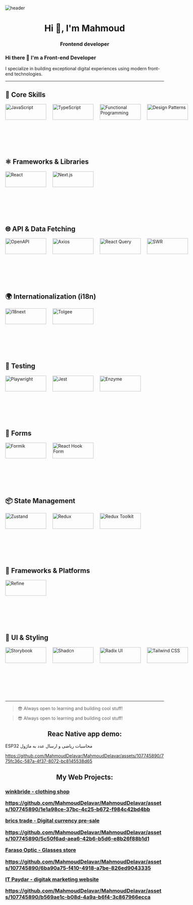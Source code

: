 <img src='https://user-images.githubusercontent.com/80781196/190216139-7697aa5a-c9a0-4bd6-80bf-3aca76a2e1c8.gif' alt='header' />

<h1 align="center">Hi 👋, I'm Mahmoud</h1>
<h3 align="center">Frontend developer</h3>


### Hi there 👋 I'm a Front-end Developer

I specialize in building exceptional digital experiences using modern front-end technologies.

---

## 🧠 Core Skills

<div align="left" style="display: flex; align-items: center; justify-content: flex-start; margin-bottom: 120px;">
  <img src="https://img.shields.io/badge/JavaScript-F7DF1E?style=flat&logo=javascript&logoColor=black" width="130" height="50" style="object-fit: contain; margin-right: 20px;" alt="JavaScript" />
  <img src="https://img.shields.io/badge/TypeScript-3178C6?style=flat&logo=typescript&logoColor=white" width="130" height="50" style="object-fit: contain; margin-right: 20px;" alt="TypeScript" />
  <img src="https://img.shields.io/badge/Functional%20Programming-000000?style=flat" width="130" height="50" style="object-fit: contain; margin-right: 20px;" alt="Functional Programming" />
  <img src="https://img.shields.io/badge/Design%20Patterns-000000?style=flat" width="130" height="50" style="object-fit: contain;" alt="Design Patterns" />
</div>

## ⚛️ Frameworks & Libraries

<div align="left" style="display: flex; align-items: center; justify-content: flex-start; margin-bottom: 120px;">
  <img src="https://img.shields.io/badge/React-61DAFB?style=flat&logo=react&logoColor=black" width="130" height="50" style="object-fit: contain; margin-right: 20px;" alt="React" />
  <img src="https://img.shields.io/badge/Next.js-000000?style=flat&logo=nextdotjs&logoColor=white" width="130" height="50" style="object-fit: contain;" alt="Next.js" />
</div>

## 🌐 API & Data Fetching

<div align="left" style="display: flex; align-items: center; justify-content: flex-start; margin-bottom: 120px;">
  <img src="https://img.shields.io/badge/OpenAPI-6BA539?style=flat&logo=openapiinitiative&logoColor=white" width="130" height="50" style="object-fit: contain; margin-right: 20px;" alt="OpenAPI" />
  <img src="https://img.shields.io/badge/Axios-5A29E4?style=flat" width="130" height="50" style="object-fit: contain; margin-right: 20px;" alt="Axios" />
  <img src="https://img.shields.io/badge/React%20Query-FF4154?style=flat&logo=reactquery&logoColor=white" width="130" height="50" style="object-fit: contain; margin-right: 20px;" alt="React Query" />
  <img src="https://img.shields.io/badge/SWR-000000?style=flat" width="130" height="50" style="object-fit: contain;" alt="SWR" />
</div>

## 🌍 Internationalization (i18n)

<div align="left" style="display: flex; align-items: center; justify-content: flex-start; margin-bottom: 120px;">
  <img src="https://img.shields.io/badge/i18next-26A69A?style=flat" width="130" height="50" style="object-fit: contain; margin-right: 20px;" alt="i18next" />
  <img src="https://img.shields.io/badge/Tolgee-F44E3B?style=flat" width="130" height="50" style="object-fit: contain;" alt="Tolgee" />
</div>

## 🧪 Testing

<div align="left" style="display: flex; align-items: center; justify-content: flex-start; margin-bottom: 120px;">
  <img src="https://img.shields.io/badge/Playwright-2EAD33?style=flat" width="130" height="50" style="object-fit: contain; margin-right: 20px;" alt="Playwright" />
  <img src="https://img.shields.io/badge/Jest-C21325?style=flat&logo=jest&logoColor=white" width="130" height="50" style="object-fit: contain; margin-right: 20px;" alt="Jest" />
  <img src="https://img.shields.io/badge/Enzyme-663399?style=flat" width="130" height="50" style="object-fit: contain;" alt="Enzyme" />
</div>

## 🧾 Forms

<div align="left" style="display: flex; align-items: center; justify-content: flex-start; margin-bottom: 120px;">
  <img src="https://img.shields.io/badge/Formik-EF6262?style=flat" width="130" height="50" style="object-fit: contain; margin-right: 20px;" alt="Formik" />
  <img src="https://img.shields.io/badge/React%20Hook%20Form-EC5990?style=flat" width="130" height="50" style="object-fit: contain;" alt="React Hook Form" />
</div>

## 📦 State Management

<div align="left" style="display: flex; align-items: center; justify-content: flex-start; margin-bottom: 120px;">
  <img src="https://img.shields.io/badge/Zustand-000000?style=flat" width="130" height="50" style="object-fit: contain; margin-right: 20px;" alt="Zustand" />
  <img src="https://img.shields.io/badge/Redux-764ABC?style=flat&logo=redux&logoColor=white" width="130" height="50" style="object-fit: contain; margin-right: 20px;" alt="Redux" />
  <img src="https://img.shields.io/badge/Redux%20Toolkit-764ABC?style=flat" width="130" height="50" style="object-fit: contain;" alt="Redux Toolkit" />
</div>

## 🚀 Frameworks & Platforms

<div align="left" style="display: flex; align-items: center; justify-content: flex-start; margin-bottom: 120px;">
  <img src="https://img.shields.io/badge/Refine-6C47FF?style=flat" width="130" height="50" style="object-fit: contain;" alt="Refine" />
</div>

## 🧩 UI & Styling

<div align="left" style="display: flex; align-items: center; justify-content: flex-start; margin-bottom: 120px;">
  <img src="https://img.shields.io/badge/Storybook-FF4785?style=flat&logo=storybook&logoColor=white" width="130" height="50" style="object-fit: contain; margin-right: 20px;" alt="Storybook" />
  <img src="https://img.shields.io/badge/Shadcn-000000?style=flat" width="130" height="50" style="object-fit: contain; margin-right: 20px;" alt="Shadcn" />
  <img src="https://img.shields.io/badge/Radix%20UI-ffffff?style=flat" width="130" height="50" style="object-fit: contain; margin-right: 20px;" alt="Radix UI" />
  <img src="https://img_shields.io/badge/Tailwind%20CSS-38B2AC?style=flat&logo=tailwindcss&logoColor=white" width="130" height="50" style="object-fit: contain;" alt="Tailwind CSS" />
</div>

---

> 😎 Always open to learning and building cool stuff!

> 😎 Always open to learning and building cool stuff!
 <h2 align="center">Reac Native app demo:</h2>
 <p>  ESP32 محاسبات ریاضی  و ارسال عدد به ماژول   </p>
 
 https://github.com/MahmoudDelavar/MahmoudDelavar/assets/107745890/775fc36c-587a-4f37-8072-bc8145538d65

 
 <h2 align="center">My Web Projects:</h2>
 
  <a href='https://winkbride.ir' target="_blank" rel="noreferrer" ><h3 align='left'>winkbride - clothing shop </a>

  https://github.com/MahmoudDelavar/MahmoudDelavar/assets/107745890/1e1a98ce-37bc-4c25-b672-f984c42bd4bb

 <a href='https://bricstrade.net' target="_blank" rel="noreferrer" > brics trade - Digital currency pre-sale</a>
 
 https://github.com/MahmoudDelavar/MahmoudDelavar/assets/107745890/5c50f6ad-aea6-42b6-b5d6-e8b26f88b1d1


 <a href='https://www.farasoooptic.ir' target="_blank" rel="noreferrer" >Faraso Optic - Glasses store </a>
 
 https://github.com/MahmoudDelavar/MahmoudDelavar/assets/107745890/6ba90a75-f410-4918-a7be-826ed9043335

 <a href='https://www.itpaydar.com' target="_blank" rel="noreferrer" >IT Paydar - digitak marketing website </a>
 
 https://github.com/MahmoudDelavar/MahmoudDelavar/assets/107745890/b569ae1c-b08d-4a9a-b6f4-3c867966ecca
